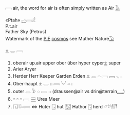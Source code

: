𓇯 air, the word for air is often simply written as Air [𓄿](𓄿)  
  
«Ptah» [𓊪](𓊪)[𓏏](𓏏)𓇯𓀭    
P.t.air   
Father Sky (Petrus)  
Watermark of the [PIE](PIE) [cosmos](cosmos) see Muther Nature[𓅐](𓅐)  
  
 𓁷  𓂋  𓇯  
1. oberair up.air upper ober über hyper cyper[𓁷](𓁷) super   
2. Arier Aryer   
3. Herder Herr Keeper Garden Erden 𓁷  𓂋  𓏏  𓇯  𓈙  𓈅  𓏤   
3. Ober-haupt   𓁷  𓂋  𓏮  𓇯  𓄋  𓏏  𓏤   
4. outer   𓂋  𓅱  𓏏  𓇯  𓏮  (draussen@air vs drin@terrain[𓇾](𓇾))  
5.  𓏌  𓏌  𓏌  𓇯  𓈗  Urea Meer   
6. 𓉔𓇋𓇋𓏏𓇯 ⇔ Hüter [𓉗](𓉗) hut 𓉡 Hathor 𓉞 herd 𓃿𓃾𓋧𓏣  
  

